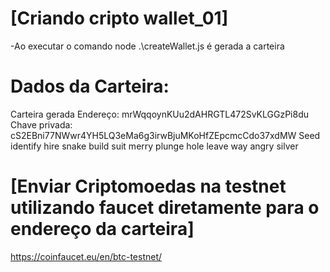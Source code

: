 # [Criando cripto wallet_01]

-Ao executar o comando node .\createWallet.js é gerada a carteira

# Dados da Carteira:

Carteira gerada
Endereço:  mrWqqoynKUu2dAHRGTL472SvKLGGzPi8du
Chave privada: cS2EBni77NWwr4YH5LQ3eMa6g3irwBjuMKoHfZEpcmcCdo37xdMW
Seed identify hire snake build suit merry plunge hole leave way angry silver

# [Enviar Criptomoedas na testnet utilizando faucet diretamente para o endereço da carteira]
https://coinfaucet.eu/en/btc-testnet/
